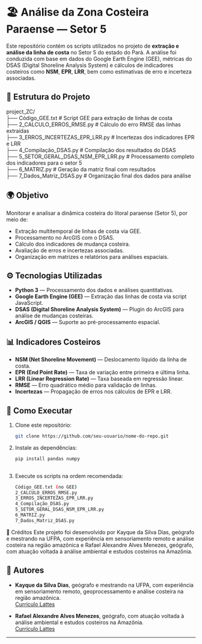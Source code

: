 # 🏖️ Análise da Zona Costeira Paraense — Setor 5

Este repositório contém os scripts utilizados no projeto de **extração e análise da linha de costa** no Setor 5 do estado do Pará. A análise foi conduzida com base em dados do Google Earth Engine (GEE), métricas do DSAS (Digital Shoreline Analysis System) e cálculos de indicadores costeiros como **NSM**, **EPR**, **LRR**, bem como estimativas de erro e incerteza associadas.

## 📂 Estrutura do Projeto

project_ZC/<br>
├── Código_GEE.txt # Script GEE para extração de linhas de costa <br>
├── 2_CALCULO_ERROS_RMSE.py # Cálculo do erro RMSE das linhas extraídas<br>
├── 3_ERROS_INCERTEZAS_EPR_LRR.py # Incertezas dos indicadores EPR e LRR<br>
├── 4_Compilação_DSAS.py # Compilação dos resultados do DSAS<br>
├── 5_SETOR_GERAL_DSAS_NSM_EPR_LRR.py # Processamento completo dos indicadores para o setor 5<br>
├── 6_MATRIZ.py # Geração da matriz final com resultados<br>
├── 7_Dados_Matriz_DSAS.py # Organização final dos dados para análise


## 🌍 Objetivo

Monitorar e analisar a dinâmica costeira do litoral paraense (Setor 5), por meio de:

- Extração multitemporal de linhas de costa via GEE.
- Processamento no ArcGIS com o DSAS.
- Cálculo dos indicadores de mudança costeira.
- Avaliação de erros e incertezas associadas.
- Organização em matrizes e relatórios para análises espaciais.

## ⚙️ Tecnologias Utilizadas

- **Python 3** — Processamento dos dados e análises quantitativas.
- **Google Earth Engine (GEE)** — Extração das linhas de costa via script JavaScript.
- **DSAS (Digital Shoreline Analysis System)** — Plugin do ArcGIS para análise de mudanças costeiras.
- **ArcGIS / QGIS** — Suporte ao pré-processamento espacial.

## 📊 Indicadores Costeiros

- **NSM (Net Shoreline Movement)** — Deslocamento líquido da linha de costa.
- **EPR (End Point Rate)** — Taxa de variação entre primeira e última linha.
- **LRR (Linear Regression Rate)** — Taxa baseada em regressão linear.
- **RMSE** — Erro quadrático médio para validação de linhas.
- **Incertezas** — Propagação de erros nos cálculos de EPR e LRR.

## 🚀 Como Executar

1. Clone este repositório:
   ```bash
   git clone https://github.com/seu-usuario/nome-do-repo.git
   
2. Instale as dependências:
   ```bash
   pip install pandas numpy
  
3. Execute os scripts na ordem recomendada:
   ```bash
   Código_GEE.txt (no GEE)
   2_CALCULO_ERROS_RMSE.py
   3_ERROS_INCERTEZAS_EPR_LRR.py
   4_Compilação_DSAS.py
   5_SETOR_GERAL_DSAS_NSM_EPR_LRR.py
   6_MATRIZ.py
   7_Dados_Matriz_DSAS.py

📎 Créditos
Este projeto foi desenvolvido por Kayque da Silva Dias, geógrafo e mestrando na UFPA, com experiência em sensoriamento remoto e análise costeira na região amazônica e Rafael Alexandre Alves Menezes, geógrafo, com atuação voltada à análise ambiental e estudos costeiros na Amazônia.

## 👥 Autores

- **Kayque da Silva Dias**, geógrafo e mestrando na UFPA, com experiência em sensoriamento remoto, geoprocessamento e análise costeira na região amazônica.  
  [Currículo Lattes](http://lattes.cnpq.br/5961292748412062)

- **Rafael Alexandre Alves Menezes**, geógrafo, com atuação voltada à análise ambiental e estudos costeiros na Amazônia.  
  [Currículo Lattes](http://lattes.cnpq.br/4681123810496065)



---

